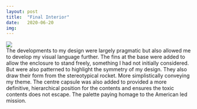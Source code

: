```yaml
---
layout: post
title:  "Final Interior"
date:   2020-06-20
img:
---
```


![](https://media.giphy.com/media/WpUjZtaaKxCEUUhPoR/giphy.gif)  
The developments to my design were largely pragmatic but also allowed me to develop my visual language further. The fins at the base were added to allow the enclosure to stand freely, something I had not initially considered. But were also patterned to highlight the symmetry of my design. They also draw their form from the stereotypical rocket. More simplistically conveying my theme.
The centre capsule was also added to provided a more definitive, hierarchical position for the contents and ensures the toxic contents does not escape. The palette paying homage to the American led mission.
